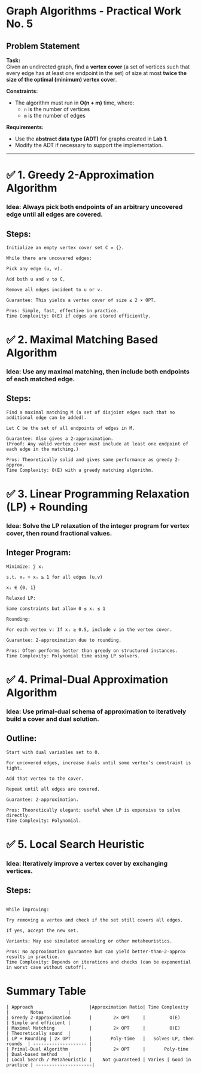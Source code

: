 # Graph Algorithms - Practical Work No. 5

## Problem Statement

**Task:**  
Given an undirected graph, find a **vertex cover** (a set of vertices such that every edge has at least one endpoint in the set) of size at most **twice the size of the optimal (minimum) vertex cover**.

**Constraints:**  
- The algorithm must run in **O(n + m)** time, where:
  - `n` is the number of vertices
  - `m` is the number of edges

**Requirements:**  
- Use the **abstract data type (ADT)** for graphs created in **Lab 1**.  
- Modify the ADT if necessary to support the implementation.

---


# ✅ 1. Greedy 2-Approximation Algorithm
### Idea: Always pick both endpoints of an arbitrary uncovered edge until all edges are covered.

## Steps:
````
Initialize an empty vertex cover set C = {}.

While there are uncovered edges:

Pick any edge (u, v).

Add both u and v to C.

Remove all edges incident to u or v.

Guarantee: This yields a vertex cover of size ≤ 2 × OPT.

Pros: Simple, fast, effective in practice.
Time Complexity: O(E) if edges are stored efficiently.
````

# ✅ 2. Maximal Matching Based Algorithm
### Idea: Use any maximal matching, then include both endpoints of each matched edge.

## Steps:
```
Find a maximal matching M (a set of disjoint edges such that no additional edge can be added).

Let C be the set of all endpoints of edges in M.

Guarantee: Also gives a 2-approximation.
(Proof: Any valid vertex cover must include at least one endpoint of each edge in the matching.)

Pros: Theoretically solid and gives same performance as greedy 2-approx.
Time Complexity: O(E) with a greedy matching algorithm.
```

# ✅ 3. Linear Programming Relaxation (LP) + Rounding
### Idea: Solve the LP relaxation of the integer program for vertex cover, then round fractional values.

## Integer Program:
```
Minimize: ∑ xᵢ

s.t. xᵤ + xᵥ ≥ 1 for all edges (u,v)

xᵢ ∈ {0, 1}

Relaxed LP:

Same constraints but allow 0 ≤ xᵢ ≤ 1

Rounding:

For each vertex v: If xᵢ ≥ 0.5, include v in the vertex cover.

Guarantee: 2-approximation due to rounding.

Pros: Often performs better than greedy on structured instances.
Time Complexity: Polynomial time using LP solvers.
```

# ✅ 4. Primal-Dual Approximation Algorithm
### Idea: Use primal-dual schema of approximation to iteratively build a cover and dual solution.

## Outline:
```
Start with dual variables set to 0.

For uncovered edges, increase duals until some vertex’s constraint is tight.

Add that vertex to the cover.

Repeat until all edges are covered.

Guarantee: 2-approximation.

Pros: Theoretically elegant; useful when LP is expensive to solve directly.
Time Complexity: Polynomial.
```

# ✅ 5. Local Search Heuristic
### Idea: Iteratively improve a vertex cover by exchanging vertices.

## Steps:
```Start with a vertex cover (e.g., greedy solution).

While improving:

Try removing a vertex and check if the set still covers all edges.

If yes, accept the new set.

Variants: May use simulated annealing or other metaheuristics.

Pros: No approximation guarantee but can yield better-than-2-approx results in practice.
Time Complexity: Depends on iterations and checks (can be exponential in worst case without cutoff).

```

# Summary Table
```
| Approach                     |Approximation Ratio| Time Complexity           |        Notes         |
| Greedy 2-Approximation       |        2× OPT     |         O(E)              | Simple and efficient |
| Maximal Matching             |        2× OPT     |         O(E)              | Theoretically sound  |
| LP + Rounding | 2× OPT       |       Poly-time   |   Solves LP, then rounds  | -------------------- |
| Primal-Dual Algorithm        |        2× OPT     |       Poly-time           | Dual-based method    |
| Local Search / Metaheuristic |    Not guaranteed | Varies | Good in practice | ---------------------|
```       
